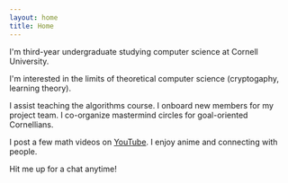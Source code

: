 ```yaml
---
layout: home
title: Home
---
```


I'm third-year undergraduate studying computer science at Cornell University.

I'm interested in the limits of theoretical computer science (cryptogaphy, learning theory).

I assist teaching the algorithms course. I onboard new members for my project team. I co-organize mastermind circles for goal-oriented Cornellians.

I post a few math videos on [YouTube](https://www.youtube.com/@mikono2022). I enjoy anime and connecting with people. 

Hit me up for a chat anytime!